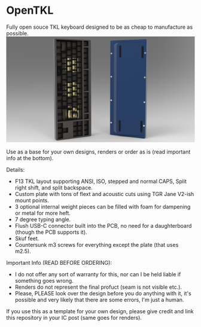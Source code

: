 # OpenTKL

Fully open souce TKL keyboard designed to be as cheap to manufacture as possible.
![Alt text](Renders/OpenTKL.61.png?raw=true)

Use as a base for your own designs, renders or order as is (read important info at the bottom).

Details:
 - F13 TKL layout supporting ANSI, ISO, stepped and normal CAPS, Split right shift, and split backspace.
 - Custom plate with tons of flext and acoustic cuts using TGR Jane V2-ish mount points.
 - 3 optional internal weight pieces can be filled with foam for dampening or metal for more heft.
 - 7 degree typing angle.
 - Flush USB-C connector built into the PCB, no need for a daughterboard (though the PCB supports it).
 - Skuf feet.
 - Countersunk m3 screws for everything except the plate (that uses m2.5).


Important Info (READ BEFORE ORDERING):
 - I do not offer any sort of warranty for this, nor can I be held liable if something goes wrong.
 - Renders do not represent the final profuct (seam is not visible etc.).
 - Please, PLEASE look over the design before you do anything with it, it's possible and very likely that there are some errors, I'm just a human.

If you use this as a template for your own design, please give credit and link this repository in your IC post (same goes for renders).
